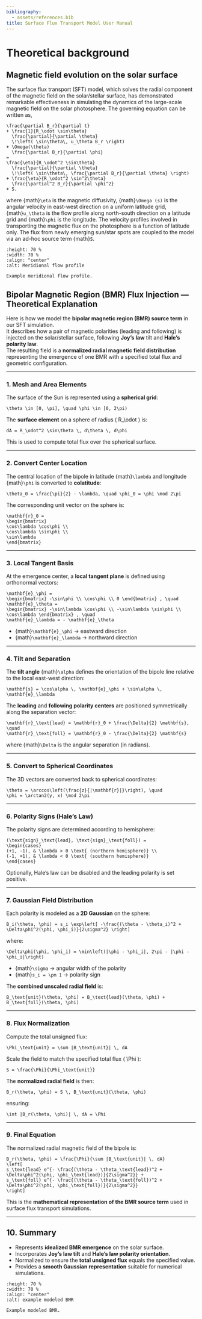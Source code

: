 ```yaml
---
bibliography:
  - assets/references.bib
title: Surface Flux Transport Model User Manual
---
```


# Theoretical background

## Magnetic field evolution on the solar surface

The surface flux transport (SFT) model, which solves the radial
component of the magnetic field on the solar/stellar surface, has demonstrated
remarkable effectiveness in simulating the dynamics of the large-scale
magnetic field on the solar photosphere. The governing equation can be written
as,

```{math}
\frac{\partial B_r}{\partial t}
+ \frac{1}{R_\odot \sin\theta}
  \frac{\partial}{\partial \theta}
  \!\left( \sin\theta\, u_\theta B_r \right)
+ \Omega(\theta)
  \frac{\partial B_r}{\partial \phi}
=
\frac{\eta}{R_\odot^2 \sin\theta}
  \frac{\partial}{\partial \theta}
  \!\left( \sin\theta\, \frac{\partial B_r}{\partial \theta} \right)
+ \frac{\eta}{R_\odot^2 \sin^2\theta}
  \frac{\partial^2 B_r}{\partial \phi^2}
+ S.
```

where {math}`\eta` is the magnetic diffusivity, {math}`\Omega (s)`
is the angular velocity in east-west direction on a uniform latitude grid,
{math}`u_\theta` is the flow profile along north-south direction on a
latitude grid and {math}`\phi` is the longitude. The velocity profiles
involved in transporting the magnetic flux on the photosphere is a
function of latitude only. The flux from newly emerging sun/star spots are coupled to the model via an ad-hoc source term {math}`S`.

```{figure} flows.png
:height: 70 %
:width: 70 %
:align: "center"
:alt: Meridional flow profile

Example meridional flow profile.
```

## Bipolar Magnetic Region (BMR) Flux Injection — Theoretical Explanation

Here is how we model the **bipolar magnetic region (BMR) source term** in our SFT simulation.  
It describes how a pair of magnetic polarities (leading and following) is injected on the solar/stellar surface, following **Joy’s law** tilt and **Hale’s polarity law**.  
The resulting field is a **normalized radial magnetic field distribution** representing the emergence of one BMR with a specified total flux and geometric configuration.

---

### 1. Mesh and Area Elements

The surface of the Sun is represented using a **spherical grid**:

```{math}
\theta \in [0, \pi], \quad \phi \in [0, 2\pi)
```

The **surface element** on a sphere of radius \( R_\odot \) is:

```{math}
dA = R_\odot^2 \sin\theta \, d\theta \, d\phi
```

This is used to compute total flux over the spherical surface.

---

### 2. Convert Center Location

The central location of the bipole in latitude {math}`\lambda` and longitude {math}`\phi` is converted to **colatitude**:

```{math}
\theta_0 = \frac{\pi}{2} - \lambda, \quad \phi_0 = \phi \mod 2\pi
```

The corresponding unit vector on the sphere is:

```{math}
\mathbf{r}_0 =
\begin{bmatrix}
\cos\lambda \cos\phi \\
\cos\lambda \sin\phi \\
\sin\lambda
\end{bmatrix}
```

---

### 3. Local Tangent Basis

At the emergence center, a **local tangent plane** is defined using orthonormal vectors:

```{math}
\mathbf{e}_\phi = 
\begin{bmatrix} -\sin\phi \\ \cos\phi \\ 0 \end{bmatrix} , \quad
\mathbf{e}_\theta =
\begin{bmatrix} -\sin\lambda \cos\phi \\ -\sin\lambda \sin\phi \\ \cos\lambda \end{bmatrix} , \quad
\mathbf{e}_\lambda = - \mathbf{e}_\theta
```

- {math}`\mathbf{e}_\phi` → eastward direction  
- {math}`\mathbf{e}_\lambda` → northward direction  

---

### 4. Tilt and Separation

The **tilt angle** {math}`\alpha` defines the orientation of the bipole line relative to the local east-west direction:

```{math}
\mathbf{s} = \cos\alpha \, \mathbf{e}_\phi + \sin\alpha \, \mathbf{e}_\lambda
```

The **leading** and **following polarity centers** are positioned symmetrically along the separation vector:

```{math}
\mathbf{r}_\text{lead} = \mathbf{r}_0 + \frac{\Delta}{2} \mathbf{s}, \quad
\mathbf{r}_\text{foll} = \mathbf{r}_0 - \frac{\Delta}{2} \mathbf{s}
```

where {math}`\Delta` is the angular separation (in radians).

---

### 5. Convert to Spherical Coordinates

The 3D vectors are converted back to spherical coordinates:

```{math}
\theta = \arccos\left(\frac{z}{|\mathbf{r}|}\right), \quad
\phi = \arctan2(y, x) \mod 2\pi
```

---

### 6. Polarity Signs (Hale’s Law)

The polarity signs are determined according to hemisphere:

```{math}
(\text{sign}_\text{lead}, \text{sign}_\text{foll}) =
\begin{cases}
(+1, -1), & \lambda > 0 \text{ (northern hemisphere)} \\
(-1, +1), & \lambda < 0 \text{ (southern hemisphere)}
\end{cases}
```

Optionally, Hale’s law can be disabled and the leading polarity is set positive.

---

### 7. Gaussian Field Distribution

Each polarity is modeled as a **2D Gaussian** on the sphere:

```{math}
B_i(\theta, \phi) = s_i \exp\left[ -\frac{(\theta - \theta_i)^2 + \Delta\phi^2(\phi, \phi_i)}{2\sigma^2} \right]
```

where:

```{math}
\Delta\phi(\phi, \phi_i) = \min\left(|\phi - \phi_i|, 2\pi - |\phi - \phi_i|\right)
```

- {math}`\sigma` → angular width of the polarity  
- {math}`s_i = \pm 1` → polarity sign  

The **combined unscaled radial field** is:

```{math}
B_\text{unit}(\theta, \phi) = B_\text{lead}(\theta, \phi) + B_\text{foll}(\theta, \phi)
```

---

### 8. Flux Normalization

Compute the total unsigned flux:

```{math}
\Phi_\text{unit} = \sum |B_\text{unit}| \, dA
```

Scale the field to match the specified total flux \( \Phi \):

```{math}
S = \frac{\Phi}{\Phi_\text{unit}}
```

The **normalized radial field** is then:

```{math}
B_r(\theta, \phi) = S \, B_\text{unit}(\theta, \phi)
```

ensuring:

```{math}
\int |B_r(\theta, \phi)| \, dA = \Phi
```

---

### 9. Final Equation

The normalized radial magnetic field of the bipole is:

```{math}
B_r(\theta, \phi) = \frac{\Phi}{\sum |B_\text{unit}| \, dA} 
\left[
s_\text{lead} e^{- \frac{(\theta - \theta_\text{lead})^2 + \Delta\phi^2(\phi, \phi_\text{lead})}{2\sigma^2}} +
s_\text{foll} e^{- \frac{(\theta - \theta_\text{foll})^2 + \Delta\phi^2(\phi, \phi_\text{foll})}{2\sigma^2}}
\right]
```

This is the **mathematical representation of the BMR source term** used in surface flux transport simulations.

---

## 10. Summary

- Represents **idealized BMR emergence** on the solar surface.  
- Incorporates **Joy’s law tilt** and **Hale’s law polarity orientation**.  
- Normalized to ensure the **total unsigned flux** equals the specified value.  
- Provides a **smooth Gaussian representation** suitable for numerical simulations.


```{figure} example_bmr.png
:height: 70 %
:width: 70 %
:align: "center"
:alt: example modeled BMR

Example modeled BMR.
```
